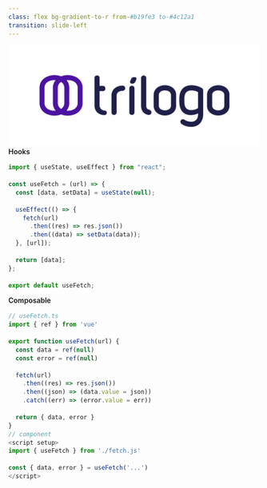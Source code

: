 ```yaml
---
class: flex bg-gradient-to-r from-#b19fe3 to-#4c12a1
transition: slide-left
---
```


<!-- LOGO -->
<div class="w-50 h-20 absolute top-0 left-0">
  <img src="/assets/tr-logo@2x.png" class="w-30" />
</div>

<div class="mt-20">
  <div>
    <span class="text-xl text-black text-opacity-60" style="font-weight:600;">
      Hooks
      <mdi:react/>
    </span>
  </div>

```js
import { useState, useEffect } from "react";

const useFetch = (url) => {
  const [data, setData] = useState(null);

  useEffect(() => {
    fetch(url)
      .then((res) => res.json())
      .then((data) => setData(data));
  }, [url]);

  return [data];
};

export default useFetch;
```
</div>

<div class="mt-10 ml-30">
  <div>
    <span class="text-xl text-black text-opacity-60" style="font-weight:600;">
      Composable
      <logos:vue/>
    </span>
  </div>

```js
// useFetch.ts
import { ref } from 'vue'

export function useFetch(url) {
  const data = ref(null)
  const error = ref(null)

  fetch(url)
    .then((res) => res.json())
    .then((json) => (data.value = json))
    .catch((err) => (error.value = err))

  return { data, error }
}
// component
<script setup>
import { useFetch } from './fetch.js'

const { data, error } = useFetch('...')
</script>
```
</div>


